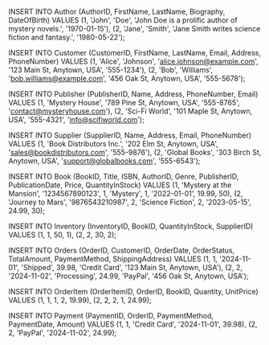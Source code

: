 INSERT INTO Author (AuthorID, FirstName, LastName, Biography, DateOfBirth) VALUES
(1, 'John', 'Doe', 'John Doe is a prolific author of mystery novels.', '1970-01-15'),
(2, 'Jane', 'Smith', 'Jane Smith writes science fiction and fantasy.', '1980-05-22');


INSERT INTO Customer (CustomerID, FirstName, LastName, Email, Address, PhoneNumber) VALUES
(1, 'Alice', 'Johnson', 'alice.johnson@example.com', '123 Main St, Anytown, USA', '555-1234'),
(2, 'Bob', 'Williams', 'bob.williams@example.com', '456 Oak St, Anytown, USA', '555-5678');


INSERT INTO Publisher (PublisherID, Name, Address, PhoneNumber, Email) VALUES
(1, 'Mystery House', '789 Pine St, Anytown, USA', '555-8765', 'contact@mysteryhouse.com'),
(2, 'Sci-Fi World', '101 Maple St, Anytown, USA', '555-4321', 'info@scifiworld.com');


INSERT INTO Supplier (SupplierID, Name, Address, Email, PhoneNumber) VALUES
(1, 'Book Distributors Inc.', '202 Elm St, Anytown, USA', 'sales@bookdistributors.com', '555-9876'),
(2, 'Global Books', '303 Birch St, Anytown, USA', 'support@globalbooks.com', '555-6543');


INSERT INTO Book (BookID, Title, ISBN, AuthorID, Genre, PublisherID, PublicationDate, Price, QuantityInStock) VALUES
(1, 'Mystery at the Mansion', '1234567890123', 1, 'Mystery', 1, '2022-01-01', 19.99, 50),
(2, 'Journey to Mars', '9876543210987', 2, 'Science Fiction', 2, '2023-05-15', 24.99, 30);


INSERT INTO Inventory (InventoryID, BookID, QuantityInStock, SupplierID) VALUES
(1, 1, 50, 1),
(2, 2, 30, 2);


INSERT INTO Orders (OrderID, CustomerID, OrderDate, OrderStatus, TotalAmount, PaymentMethod, ShippingAddress) VALUES
(1, 1, '2024-11-01', 'Shipped', 39.98, 'Credit Card', '123 Main St, Anytown, USA'),
(2, 2, '2024-11-02', 'Processing', 24.99, 'PayPal', '456 Oak St, Anytown, USA');


INSERT INTO OrderItem (OrderItemID, OrderID, BookID, Quantity, UnitPrice) VALUES
(1, 1, 1, 2, 19.99),
(2, 2, 2, 1, 24.99);


INSERT INTO Payment (PaymentID, OrderID, PaymentMethod, PaymentDate, Amount) VALUES
    (1, 1, 'Credit Card', '2024-11-01', 39.98),
    (2, 2, 'PayPal', '2024-11-02', 24.99);
